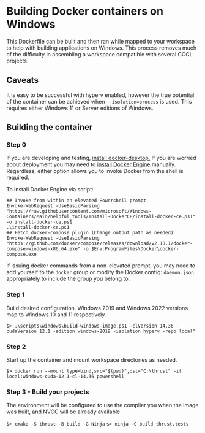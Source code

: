 # Building Docker containers on Windows

This Dockerfile can be built and then ran while mapped to your workspace to help with building applications on Windows.
This process removes much of the difficulty in assembling a workspace compatible with several CCCL projects.

## Caveats

It is easy to be successful with hyperv enabled, however the true potential of the container can be
achieved when `--isolation=process` is used. This requires either Windows 11 or Server editions of Windows.

## Building the container

### Step 0

If you are developing and testing, [install docker-desktop.](https://docs.docker.com/desktop/) If you are worried about
deployment you may need to
[install Docker Engine](https://docs.docker.com/engine/install/binaries/#install-server-and-client-binaries-on-windows)
manually. Regardless, either option allows you to invoke Docker from the shell is required.

To install Docker Engine via script:

```
## Invoke from within an elevated Powershell prompt
Invoke-WebRequest -UseBasicParsing "https://raw.githubusercontent.com/microsoft/Windows-Containers/Main/helpful_tools/Install-DockerCE/install-docker-ce.ps1" -o install-docker-ce.ps1
.\install-docker-ce.ps1
## Fetch docker-compose plugin (Change output path as needed)
Invoke-WebRequest -UseBasicParsing "https://github.com/docker/compose/releases/download/v2.18.1/docker-compose-windows-x86_64.exe" -o $Env:ProgramFiles\Docker\docker-compose.exe
```

If issuing docker commands from a non-elevated prompt, you may need to add yourself to the `docker` group or modify the
Docker config: `daemon.json` appropriately to include the group you belong to.

### Step 1

Build desired configuration. Windows 2019 and Windows 2022 versions map to Windows 10 and 11 respectively.

`$> .\scripts\windows\build-windows-image.ps1 -clVersion 14.36 -cudaVersion 12.1 -edition windows-2019 -isolation hyperv -repo local"`

### Step 2

Start up the container and mount workspace directories as needed.

`$> docker run --mount type=bind,src="$(pwd)",dst="C:\thrust" -it local:windows-cuda-12.1-cl-14.36 powershell`

### Step 3 - Build your projects

The environment will be configured to use the compiler you when the image was built, and NVCC will be already available.

`$> cmake -S thrust -B build -G Ninja`
`$> ninja -C build thrust.tests`

